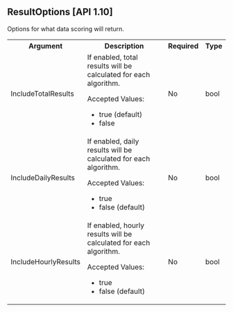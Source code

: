 ## ResultOptions [API 1.10]

Options for what data scoring will return.

<table>
  <tr>
    <th>Argument</th>
    <th>Description</th>
    <th>Required</th>
    <th>Type</th>
  </tr>
  <tr>
    <td>IncludeTotalResults</td>
    <td>If enabled, total results will be calculated for each algorithm.
        <p>Accepted Values:</p>
        <ul><li>true  (default)</li><li>false</ul></td>
    </td>
    <td>No</td>
    <td>bool</td>
  </tr>
  <tr>
    <td>IncludeDailyResults</td>
    <td>If enabled, daily results will be calculated for each algorithm.
        <p>Accepted Values:</p>
        <ul><li>true</li><li>false (default)</ul></td>
    </td>
    <td>No</td>
    <td>bool</td>
  </tr>
  <tr>
    <td>IncludeHourlyResults</td>
    <td>If enabled, hourly results will be calculated for each algorithm.
        <p>Accepted Values:</p>
        <ul><li>true</li><li>false (default)</ul></td>
    </td>
    <td>No</td>
    <td>bool</td>
  </tr>
</table>

